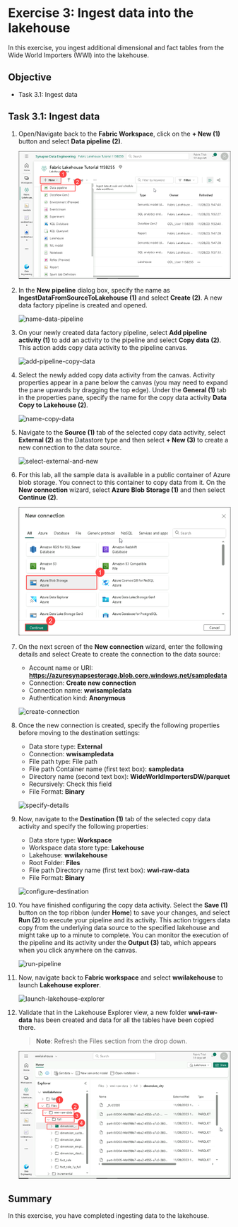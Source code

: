 # Exercise 3: Ingest data into the lakehouse

In this exercise, you ingest additional dimensional and fact tables from the Wide World Importers (WWI) into the lakehouse.

## Objective

- Task 3.1: Ingest data

## Task 3.1: Ingest data

1. Open/Navigate back to the **Fabric Workspace**, click on the **+ New (1)** button and select **Data pipeline (2)**.

   ![new-data-pipeline](../media/Fabric10.png)

2. In the **New pipeline** dialog box, specify the name as **IngestDataFromSourceToLakehouse (1)** and select **Create (2)**. A new data factory pipeline is created and opened.

   ![name-data-pipeline](https://github.com/CloudLabsAI-Azure/MIDP-Lab-With-Microsoft-Fabric/blob/dev/media/10/02.png?raw=true)

3. On your newly created data factory pipeline, select **Add pipeline activity (1)** to add an activity to the pipeline and select **Copy data (2)**. This action adds copy data activity to the pipeline canvas.

   ![add-pipeline-copy-data](https://github.com/CloudLabsAI-Azure/MIDP-Lab-With-Microsoft-Fabric/blob/dev/media/10/03.png?raw=true)

4. Select the newly added copy data activity from the canvas. Activity properties appear in a pane below the canvas (you may need to expand the pane upwards by dragging the top edge). Under the **General (1)** tab in the properties pane, specify the name for the copy data activity **Data Copy to Lakehouse (2)**.

   ![name-copy-data](https://github.com/CloudLabsAI-Azure/MIDP-Lab-With-Microsoft-Fabric/blob/dev/media/10/04.png?raw=true)

5. Navigate to the **Source (1)** tab of the selected copy data activity, select **External (2)** as the Datastore type and then select **+ New (3)** to create a new connection to the data source.

   ![select-external-and-new](https://github.com/CloudLabsAI-Azure/MIDP-Lab-With-Microsoft-Fabric/blob/dev/media/10/05.png?raw=true)

6. For this lab, all the sample data is available in a public container of Azure blob storage. You connect to this container to copy data from it. On the **New connection** wizard, select **Azure Blob Storage (1)** and then select **Continue (2)**.

   ![new-data-pipeline](../media/Fabric11.png)

7. On the next screen of the **New connection** wizard, enter the following details and select Create to create the connection to the data source:

   - Account name or URI: **https://azuresynapsestorage.blob.core.windows.net/sampledata**
   - Connection: **Create new connection**
   - Connection name: **wwisampledata**
   - Authentication kind: **Anonymous**

   ![create-connection](https://github.com/CloudLabsAI-Azure/MIDP-Lab-With-Microsoft-Fabric/blob/dev/media/10/07.png?raw=true)

8. Once the new connection is created, specify the following properties before moving to the destination settings:

   - Data store type: **External**
   - Connection: **wwisampledata**
   - File path type: File path
   - File path	Container name (first text box): **sampledata**
   - Directory name (second text box): **WideWorldImportersDW/parquet**
   - Recursively: Check this field
   - File Format: **Binary**

   ![specify-details](https://github.com/CloudLabsAI-Azure/MIDP-Lab-With-Microsoft-Fabric/blob/dev/media/10/08.png?raw=true)

9. Now, navigate to the **Destination (1)** tab of the selected copy data activity and specify the following properties:

   - Data store type: **Workspace**
   - Workspace data store type: **Lakehouse**
   - Lakehouse: **wwilakehouse**
   - Root Folder: **Files**
   - File path	Directory name (first text box): **wwi-raw-data**
   - File Format: **Binary**

   ![configure-destination](https://github.com/CloudLabsAI-Azure/MIDP-Lab-With-Microsoft-Fabric/blob/dev/media/10/09.png?raw=true)

10. You have finished configuring the copy data activity. Select the **Save (1)** button on the top ribbon (under **Home**) to save your changes, and select **Run (2)** to execute your pipeline and its activity. This action triggers data copy from the underlying data source to the specified lakehouse and might take up to a minute to complete. You can monitor the execution of the pipeline and its activity under the **Output (3)** tab, which appears when you click anywhere on the canvas.

    ![run-pipeline](https://github.com/CloudLabsAI-Azure/MIDP-Lab-With-Microsoft-Fabric/blob/dev/media/10/10.png?raw=true)

11. Now, navigate back to **Fabric workspace** and select **wwilakehouse** to launch **Lakehouse explorer**.

    ![launch-lakehouse-explorer](https://github.com/CloudLabsAI-Azure/MIDP-Lab-With-Microsoft-Fabric/blob/dev/media/10/11.png?raw=true)

12. Validate that in the Lakehouse Explorer view, a new folder **wwi-raw-data** has been created and data for all the tables have been copied there.

    >**Note**: Refresh the Files section from the drop down. 

    ![new-data-pipeline](../media/Fabric12.png)

## Summary

In this exercise, you have completed ingesting data to the lakehouse.

